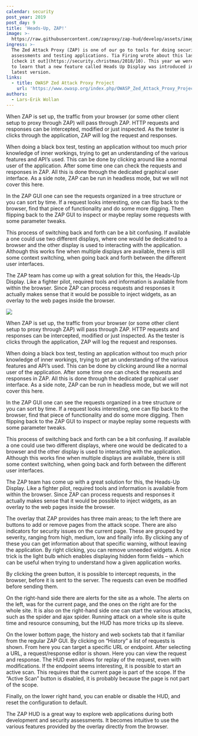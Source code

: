 ```yaml
---
calendar: security
post_year: 2019
post_day: 9
title: 'Heads-Up, ZAP!'
image: >-
  https://raw.githubusercontent.com/zaproxy/zap-hud/develop/assets/images/ZAP-HUD-Welcome-banner.png
ingress: >-
  The Zed Attack Proxy (ZAP) is one of our go to tools for doing security
  assessments and testing applications. Tia Firing wrote about this last year,
  [check it out](https://security.christmas/2018/10). This year we were excited
  to learn that a new feature called Heads Up Display was introduced in the
  latest version.
links:
  - title: OWASP Zed Attack Proxy Project
    url: 'https://www.owasp.org/index.php/OWASP_Zed_Attack_Proxy_Project'
authors:
  - Lars-Erik Wollan
---
```

When ZAP is set up, the traffic from your browser (or some other client setup to proxy through ZAP) will pass through ZAP. HTTP requests and responses can be intercepted, modified or just inspected. As the tester is clicks through the application, ZAP will log the request and responses.

When doing a black box test, testing an application without too much prior knowledge of inner workings, trying to get an understanding of the various features and API’s used. This can be done by clicking around like a normal user of the application. After some time one can check the requests and responses in ZAP. All this is done through the dedicated graphical user interface. As a side note, ZAP can be run in headless mode, but we will not cover this here.

In the ZAP GUI one can see the requests organized in a tree structure or you can sort by time. If a request looks interesting, one can flip back to the browser, find that piece of functionality and do some more digging. Then flipping back to the ZAP GUI to inspect or maybe replay some requests with some parameter tweaks.

This process of switching back and forth can be a bit confusing. If available a one could use two different displays, where one would be dedicated to a browser and the other display is used to interacting with the application. Although this works fine when multiple displays are available, there is still some context switching, when going back and forth between the different user interfaces.

The ZAP team has come up with a great solution for this, the Heads-Up Display. Like a fighter pilot, required tools and information is available from within the browser. Since ZAP can process requests and responses it actually makes sense that it would be possible to inject widgets, as an overlay to the web pages inside the browser.

![](/assets/zap-hud-welcome.jpeg)

When ZAP is set up, the traffic from your browser (or some other client setup to proxy through ZAP) will pass through ZAP. HTTP requests and responses can be intercepted, modified or just inspected. As the tester is clicks through the application, ZAP will log the request and responses.

When doing a black box test, testing an application without too much prior knowledge of inner workings, trying to get an understanding of the various features and API’s used. This can be done by clicking around like a normal user of the application. After some time one can check the requests and responses in ZAP. All this is done through the dedicated graphical user interface. As a side note, ZAP can be run in headless mode, but we will not cover this here.

In the ZAP GUI one can see the requests organized in a tree structure or you can sort by time. If a request looks interesting, one can flip back to the browser, find that piece of functionality and do some more digging. Then flipping back to the ZAP GUI to inspect or maybe replay some requests with some parameter tweaks.

This process of switching back and forth can be a bit confusing. If available a one could use two different displays, where one would be dedicated to a browser and the other display is used to interacting with the application. Although this works fine when multiple displays are available, there is still some context switching, when going back and forth between the different user interfaces.

The ZAP team has come up with a great solution for this, the Heads-Up Display. Like a fighter pilot, required tools and information is available from within the browser. Since ZAP can process requests and responses it actually makes sense that it would be possible to inject widgets, as an overlay to the web pages inside the browser.

The overlay that ZAP provides has three main areas; to the left there are buttons to add or remove pages from the attack scope. There are also indicators for security issues on the current page. These are grouped by severity, ranging from high, medium, low and finally info. By clicking any of these you can get information about that specific warning, without leaving the application. By right clicking, you can remove unneeded widgets. A nice trick is the light bulb which enables displaying hidden form fields – which can be useful when trying to understand how a given application works.

By clicking the green button, it is possible to intercept requests, in the browser, before it is sent to the server. The requests can even be modified before sending them.

On the right-hand side there are alerts for the site as a whole. The alerts on the left, was for the current page, and the ones on the right are for the whole site. It is also on the right-hand side one can start the various attacks, such as the spider and ajax spider. Running attack on a whole site is quite time and resource consuming, but the HUD has more tricks up its sleeve.

On the lower bottom page, the history and web sockets tab that it familiar from the regular ZAP GUI. By clicking on “History” a list of requests is shown. From here you can target a specific URL or endpoint. After selecting a URL, a request/response editor is shown. Here you can view the request and response. The HUD even allows for replay of the request, even with modifications. If the endpoint seems interesting, it is possible to start an active scan. This requires that the current page is part of the scope. If the “Active Scan” button is disabled, it is probably because the page is not part of the scope.

Finally, on the lower right hand, you can enable or disable the HUD, and reset the configuration to default.

The ZAP HUD is a great way to explore web applications during both development and security assessments. It becomes intuitive to use the various features provided by the overlay directly from the browser.
